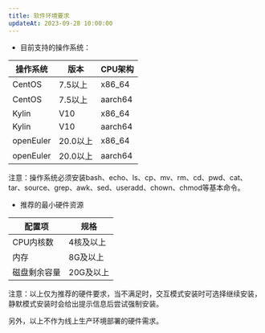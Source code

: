 ```yaml
---
title: 软件环境要求
updateAt: 2023-09-28 10:00:00
---
```


* 目前支持的操作系统：

| 操作系统      | 版本     | CPU架构   |
| --------- | ------ | ------- |
| CentOS    | 7.5以上  | x86_64  |
| CentOS    | 7.5以上  | aarch64 |
| Kylin     | V10    | x86_64  |
| Kylin     | V10    | aarch64 |
| openEuler | 20.0以上 | x86_64  |
| openEuler | 20.0以上 | aarch64 |

注意：操作系统必须安装bash、echo、ls、cp、mv、rm、cd、pwd、cat、tar、source、grep、awk、sed、useradd、chown、chmod等基本命令。

* 推荐的最小硬件资源

| 配置项    | 规格     |
| ------ | ------ |
| CPU内核数 | 4核及以上  |
| 内存     | 8G及以上  |
| 磁盘剩余容量 | 20G及以上 |

注意：以上仅为推荐的硬件要求，当不满足时，交互模式安装时可选择继续安装，静默模式安装时会给出提示信息后尝试强制安装。

另外，以上不作为线上生产环境部署的硬件需求。
